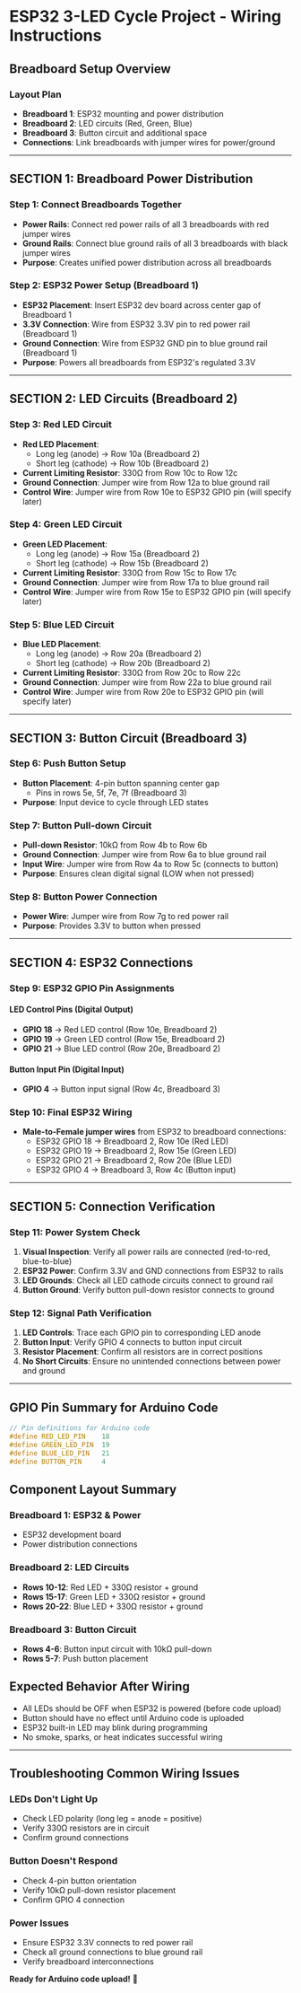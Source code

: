 # ESP32 3-LED Cycle Project - Wiring Instructions

## Breadboard Setup Overview

### Layout Plan

- **Breadboard 1**: ESP32 mounting and power distribution
- **Breadboard 2**: LED circuits (Red, Green, Blue)
- **Breadboard 3**: Button circuit and additional space
- **Connections**: Link breadboards with jumper wires for power/ground

---

## SECTION 1: Breadboard Power Distribution

### Step 1: Connect Breadboards Together

- **Power Rails**: Connect red power rails of all 3 breadboards with red jumper wires
- **Ground Rails**: Connect blue ground rails of all 3 breadboards with black jumper wires
- **Purpose**: Creates unified power distribution across all breadboards

### Step 2: ESP32 Power Setup (Breadboard 1)

- **ESP32 Placement**: Insert ESP32 dev board across center gap of Breadboard 1
- **3.3V Connection**: Wire from ESP32 3.3V pin to red power rail (Breadboard 1)
- **Ground Connection**: Wire from ESP32 GND pin to blue ground rail (Breadboard 1)
- **Purpose**: Powers all breadboards from ESP32's regulated 3.3V

---

## SECTION 2: LED Circuits (Breadboard 2)

### Step 3: Red LED Circuit

- **Red LED Placement**:
  - Long leg (anode) → Row 10a (Breadboard 2)
  - Short leg (cathode) → Row 10b (Breadboard 2)
- **Current Limiting Resistor**: 330Ω from Row 10c to Row 12c
- **Ground Connection**: Jumper wire from Row 12a to blue ground rail
- **Control Wire**: Jumper wire from Row 10e to ESP32 GPIO pin (will specify later)

### Step 4: Green LED Circuit

- **Green LED Placement**:
  - Long leg (anode) → Row 15a (Breadboard 2)
  - Short leg (cathode) → Row 15b (Breadboard 2)
- **Current Limiting Resistor**: 330Ω from Row 15c to Row 17c
- **Ground Connection**: Jumper wire from Row 17a to blue ground rail
- **Control Wire**: Jumper wire from Row 15e to ESP32 GPIO pin (will specify later)

### Step 5: Blue LED Circuit

- **Blue LED Placement**:
  - Long leg (anode) → Row 20a (Breadboard 2)
  - Short leg (cathode) → Row 20b (Breadboard 2)
- **Current Limiting Resistor**: 330Ω from Row 20c to Row 22c
- **Ground Connection**: Jumper wire from Row 22a to blue ground rail
- **Control Wire**: Jumper wire from Row 20e to ESP32 GPIO pin (will specify later)

---

## SECTION 3: Button Circuit (Breadboard 3)

### Step 6: Push Button Setup

- **Button Placement**: 4-pin button spanning center gap
  - Pins in rows 5e, 5f, 7e, 7f (Breadboard 3)
- **Purpose**: Input device to cycle through LED states

### Step 7: Button Pull-down Circuit

- **Pull-down Resistor**: 10kΩ from Row 4b to Row 6b
- **Ground Connection**: Jumper wire from Row 6a to blue ground rail
- **Input Wire**: Jumper wire from Row 4a to Row 5c (connects to button)
- **Purpose**: Ensures clean digital signal (LOW when not pressed)

### Step 8: Button Power Connection

- **Power Wire**: Jumper wire from Row 7g to red power rail
- **Purpose**: Provides 3.3V to button when pressed

---

## SECTION 4: ESP32 Connections

### Step 9: ESP32 GPIO Pin Assignments

#### LED Control Pins (Digital Output)

- **GPIO 18** → Red LED control (Row 10e, Breadboard 2)
- **GPIO 19** → Green LED control (Row 15e, Breadboard 2)
- **GPIO 21** → Blue LED control (Row 20e, Breadboard 2)

#### Button Input Pin (Digital Input)

- **GPIO 4** → Button input signal (Row 4c, Breadboard 3)

### Step 10: Final ESP32 Wiring

- **Male-to-Female jumper wires** from ESP32 to breadboard connections:
  - ESP32 GPIO 18 → Breadboard 2, Row 10e (Red LED)
  - ESP32 GPIO 19 → Breadboard 2, Row 15e (Green LED)
  - ESP32 GPIO 21 → Breadboard 2, Row 20e (Blue LED)
  - ESP32 GPIO 4 → Breadboard 3, Row 4c (Button input)

---

## SECTION 5: Connection Verification

### Step 11: Power System Check

1. **Visual Inspection**: Verify all power rails are connected (red-to-red, blue-to-blue)
2. **ESP32 Power**: Confirm 3.3V and GND connections from ESP32 to rails
3. **LED Grounds**: Check all LED cathode circuits connect to ground rail
4. **Button Ground**: Verify button pull-down resistor connects to ground

### Step 12: Signal Path Verification

1. **LED Controls**: Trace each GPIO pin to corresponding LED anode
2. **Button Input**: Verify GPIO 4 connects to button input circuit
3. **Resistor Placement**: Confirm all resistors are in correct positions
4. **No Short Circuits**: Ensure no unintended connections between power and ground

---

## GPIO Pin Summary for Arduino Code

```cpp
// Pin definitions for Arduino code
#define RED_LED_PIN    18
#define GREEN_LED_PIN  19
#define BLUE_LED_PIN   21
#define BUTTON_PIN     4
```

## Component Layout Summary

### Breadboard 1: ESP32 & Power

- ESP32 development board
- Power distribution connections

### Breadboard 2: LED Circuits

- **Rows 10-12**: Red LED + 330Ω resistor + ground
- **Rows 15-17**: Green LED + 330Ω resistor + ground
- **Rows 20-22**: Blue LED + 330Ω resistor + ground

### Breadboard 3: Button Circuit

- **Rows 4-6**: Button input circuit with 10kΩ pull-down
- **Rows 5-7**: Push button placement

## Expected Behavior After Wiring

- All LEDs should be OFF when ESP32 is powered (before code upload)
- Button should have no effect until Arduino code is uploaded
- ESP32 built-in LED may blink during programming
- No smoke, sparks, or heat indicates successful wiring

---

## Troubleshooting Common Wiring Issues

### LEDs Don't Light Up

- Check LED polarity (long leg = anode = positive)
- Verify 330Ω resistors are in circuit
- Confirm ground connections

### Button Doesn't Respond

- Check 4-pin button orientation
- Verify 10kΩ pull-down resistor placement
- Confirm GPIO 4 connection

### Power Issues

- Ensure ESP32 3.3V connects to red power rail
- Check all ground connections to blue ground rail
- Verify breadboard interconnections

**Ready for Arduino code upload!** 🚀
